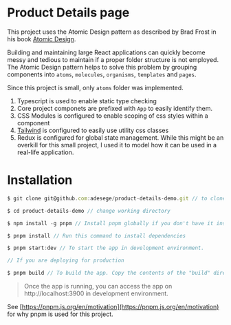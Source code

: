 # Product Details page

This project uses the Atomic Design pattern as described by Brad Frost in his book [Atomic Design](https://atomicdesign.bradfrost.com/).

Building and maintaining large React applications can quickly become messy and tedious to maintain if a proper folder structure is not employed. The Atomic Design pattern helps to solve this problem by grouping components into `atoms`, `molecules`, `organisms`, `templates` and `pages`.

Since this project is small, only `atoms` folder was implemented.

1. Typescript is used to enable static type checking
2. Core project componets are prefixed with `App` to easily identify them.
3. CSS Modules is configured to enable scoping of css styles within a component
4. [Tailwind](https://tailwindcss.com/) is configured to easily use utility css classes
5. Redux is configured for global state management. While this might be an overkill for this small project, I used it to model how it can be used in a real-life application.


# Installation

```js
$ git clone git@github.com:adesege/product-details-demo.git // to clone the project

$ cd product-details-demo // change working directory

$ npm install -g pnpm // Install pnpm globally if you don't have it installed already

$ pnpm install // Run this command to install dependencies

$ pnpm start:dev // To start the app in development environment.

// If you are deploying for production

$ pnpm build // To build the app. Copy the contents of the "build" directory to a static server. vercel.com is recommended.
```

> Once the app is running, you can access the app on http://localhost:3900 in development environment.

See [https://pnpm.js.org/en/motivation](https://pnpm.js.org/en/motivation) for why pnpm is used for this project.

